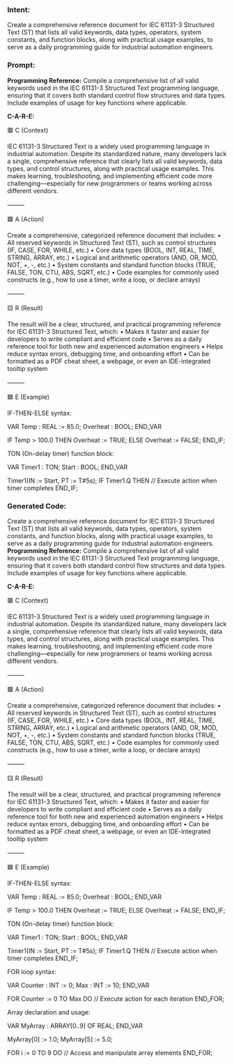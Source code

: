 ### Intent:
Create a comprehensive reference document for IEC 61131-3 Structured Text (ST) that lists all valid keywords, data types, operators, system constants, and function blocks, along with practical usage examples, to serve as a daily programming guide for industrial automation engineers.

### Prompt:
**Programming Reference:**
Compile a comprehensive list of all valid keywords used in the IEC 61131-3 Structured Text programming language, ensuring that it covers both standard control flow structures and data types. Include examples of usage for key functions where applicable.

**C-A-R-E:**

🟥 C (Context)

IEC 61131-3 Structured Text is a widely used programming language in industrial automation. Despite its standardized nature, many developers lack a single, comprehensive reference that clearly lists all valid keywords, data types, and control structures, along with practical usage examples. This makes learning, troubleshooting, and implementing efficient code more challenging—especially for new programmers or teams working across different vendors.

⸻

🟩 A (Action)

Create a comprehensive, categorized reference document that includes:
	•	All reserved keywords in Structured Text (ST), such as control structures (IF, CASE, FOR, WHILE, etc.)
	•	Core data types (BOOL, INT, REAL, TIME, STRING, ARRAY, etc.)
	•	Logical and arithmetic operators (AND, OR, MOD, NOT, +, -, etc.)
	•	System constants and standard function blocks (TRUE, FALSE, TON, CTU, ABS, SQRT, etc.)
	•	Code examples for commonly used constructs (e.g., how to use a timer, write a loop, or declare arrays)

⸻

🟨 R (Result)

The result will be a clear, structured, and practical programming reference for IEC 61131-3 Structured Text, which:
	•	Makes it faster and easier for developers to write compliant and efficient code
	•	Serves as a daily reference tool for both new and experienced automation engineers
	•	Helps reduce syntax errors, debugging time, and onboarding effort
	•	Can be formatted as a PDF cheat sheet, a webpage, or even an IDE-integrated tooltip system

⸻

🟦 E (Example)

IF-THEN-ELSE syntax:

VAR
  Temp : REAL := 85.0;
  Overheat : BOOL;
END_VAR

IF Temp > 100.0 THEN
  Overheat := TRUE;
ELSE
  Overheat := FALSE;
END_IF;

TON (On-delay timer) function block:

VAR
  Timer1 : TON;
  Start  : BOOL;
END_VAR

Timer1(IN := Start, PT := T#5s);
IF Timer1.Q THEN
  // Execute action when timer completes
END_IF;

### Generated Code:
Create a comprehensive reference document for IEC 61131-3 Structured Text (ST) that lists all valid keywords, data types, operators, system constants, and function blocks, along with practical usage examples, to serve as a daily programming guide for industrial automation engineers.
**Programming Reference:**
Compile a comprehensive list of all valid keywords used in the IEC 61131-3 Structured Text programming language, ensuring that it covers both standard control flow structures and data types. Include examples of usage for key functions where applicable.

**C-A-R-E:**

🟥 C (Context)

IEC 61131-3 Structured Text is a widely used programming language in industrial automation. Despite its standardized nature, many developers lack a single, comprehensive reference that clearly lists all valid keywords, data types, and control structures, along with practical usage examples. This makes learning, troubleshooting, and implementing efficient code more challenging—especially for new programmers or teams working across different vendors.

⸻

🟩 A (Action)

Create a comprehensive, categorized reference document that includes:
	•	All reserved keywords in Structured Text (ST), such as control structures (IF, CASE, FOR, WHILE, etc.)
	•	Core data types (BOOL, INT, REAL, TIME, STRING, ARRAY, etc.)
	•	Logical and arithmetic operators (AND, OR, MOD, NOT, +, -, etc.)
	•	System constants and standard function blocks (TRUE, FALSE, TON, CTU, ABS, SQRT, etc.)
	•	Code examples for commonly used constructs (e.g., how to use a timer, write a loop, or declare arrays)

⸻

🟨 R (Result)

The result will be a clear, structured, and practical programming reference for IEC 61131-3 Structured Text, which:
	•	Makes it faster and easier for developers to write compliant and efficient code
	•	Serves as a daily reference tool for both new and experienced automation engineers
	•	Helps reduce syntax errors, debugging time, and onboarding effort
	•	Can be formatted as a PDF cheat sheet, a webpage, or even an IDE-integrated tooltip system

⸻

🟦 E (Example)

IF-THEN-ELSE syntax:

VAR
  Temp : REAL := 85.0;
  Overheat : BOOL;
END_VAR

IF Temp > 100.0 THEN
  Overheat := TRUE;
ELSE
  Overheat := FALSE;
END_IF;

TON (On-delay timer) function block:

VAR
  Timer1 : TON;
  Start  : BOOL;
END_VAR

Timer1(IN := Start, PT := T#5s);
IF Timer1.Q THEN
  // Execute action when timer completes
END_IF;

FOR loop syntax:

VAR
  Counter : INT := 0;
  Max : INT := 10;
END_VAR

FOR Counter := 0 TO Max DO
  // Execute action for each iteration
END_FOR;

Array declaration and usage:

VAR
  MyArray : ARRAY[0..9] OF REAL;
END_VAR

MyArray[0] := 1.0;
MyArray[5] := 5.0;

FOR i := 0 TO 9 DO
  // Access and manipulate array elements
END_FOR;
